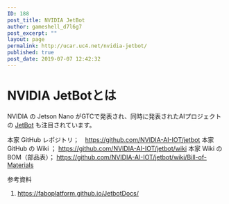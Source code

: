 ```yaml
---
ID: 188
post_title: NVIDIA JetBot
author: gameshell_d7l6g7
post_excerpt: ""
layout: page
permalink: http://ucar.uc4.net/nvidia-jetbot/
published: true
post_date: 2019-07-07 12:42:32
---
```

<h1 class="it-Header_title">NVIDIA JetBotとは</h1>
NVIDIA の Jetson Nano がGTCで発表され、同時に発表されたAIプロジェクトの <a href="https://github.com/NVIDIA-AI-IOT/jetbot" target="_blank" rel="nofollow noopener noreferrer">JetBot</a> も注目されています。

本家 GitHub レポジトリ；　<a class="autolink" href="https://github.com/NVIDIA-AI-IOT/jetbot" target="_blank" rel="nofollow noopener noreferrer">https://github.com/NVIDIA-AI-IOT/jetbot</a>
本家 GitHub の Wiki ； <a class="autolink" href="https://github.com/NVIDIA-AI-IOT/jetbot/wiki" target="_blank" rel="nofollow noopener noreferrer">https://github.com/NVIDIA-AI-IOT/jetbot/wiki</a>
本家 Wiki の BOM（部品表）； <a class="autolink" href="https://github.com/NVIDIA-AI-IOT/jetbot/wiki/Bill-of-Materials" target="_blank" rel="nofollow noopener noreferrer">https://github.com/NVIDIA-AI-IOT/jetbot/wiki/Bill-of-Materials</a>

参考資料
<ol>
 	<li><a href="https://faboplatform.github.io/JetbotDocs/">https://faboplatform.github.io/JetbotDocs/</a></li>
</ol>